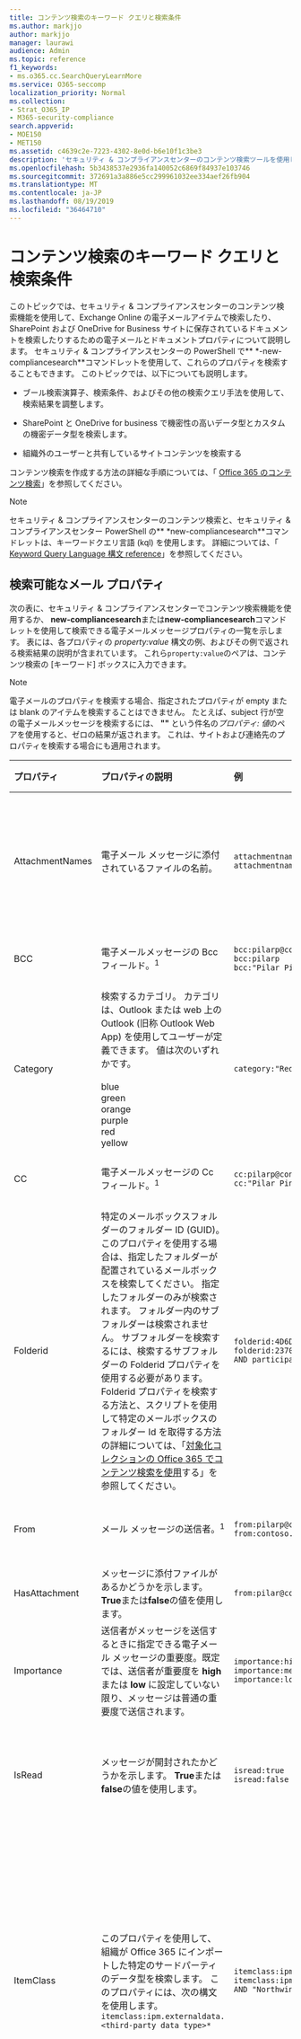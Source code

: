 ```yaml
---
title: コンテンツ検索のキーワード クエリと検索条件
ms.author: markjjo
author: markjjo
manager: laurawi
audience: Admin
ms.topic: reference
f1_keywords:
- ms.o365.cc.SearchQueryLearnMore
ms.service: O365-seccomp
localization_priority: Normal
ms.collection:
- Strat_O365_IP
- M365-security-compliance
search.appverid:
- MOE150
- MET150
ms.assetid: c4639c2e-7223-4302-8e0d-b6e10f1c3be3
description: 'セキュリティ & コンプライアンスセンターのコンテンツ検索ツールを使用して、Exchange Online メールボックスおよび SharePoint または OneDrive for Business サイトで検索できる電子メールとファイルプロパティについて説明します。  '
ms.openlocfilehash: 5b3438537e2936fa140052c6869f84937e103746
ms.sourcegitcommit: 372691a3a886e5cc299961032ee334aef26fb904
ms.translationtype: MT
ms.contentlocale: ja-JP
ms.lasthandoff: 08/19/2019
ms.locfileid: "36464710"
---
```

# <a name="keyword-queries-and-search-conditions-for-content-search"></a>コンテンツ検索のキーワード クエリと検索条件

このトピックでは、セキュリティ & コンプライアンスセンターのコンテンツ検索機能を使用して、Exchange Online の電子メールアイテムで検索したり、SharePoint および OneDrive for Business サイトに保存されているドキュメントを検索したりするための電子メールとドキュメントプロパティについて説明します。 セキュリティ & コンプライアンスセンターの PowerShell で** \*-new-compliancesearch**コマンドレットを使用して、これらのプロパティを検索することもできます。 このトピックでは、以下についても説明します。   
  
- ブール検索演算子、検索条件、およびその他の検索クエリ手法を使用して、検索結果を調整します。
    
- SharePoint と OneDrive for business で機密性の高いデータ型とカスタムの機密データ型を検索します。
    
- 組織外のユーザーと共有しているサイトコンテンツを検索する
    
コンテンツ検索を作成する方法の詳細な手順については、「 [Office 365 のコンテンツ検索](content-search.md)」を参照してください。

  
> [!NOTE]
> セキュリティ & コンプライアンスセンターのコンテンツ検索と、セキュリティ & コンプライアンスセンター PowerShell の** \*new-compliancesearch**コマンドレットは、キーワードクエリ言語 (kql) を使用します。 詳細については、「 [Keyword Query Language 構文 reference](https://go.microsoft.com/fwlink/?LinkId=269603)」を参照してください。 
  
## <a name="searchable-email-properties"></a>検索可能なメール プロパティ

次の表に、セキュリティ & コンプライアンスセンターでコンテンツ検索機能を使用するか、 **new-compliancesearch**または**new-compliancesearch**コマンドレットを使用して検索できる電子メールメッセージプロパティの一覧を示します。 表には、各プロパティの  _property:value_ 構文の例、およびその例で返される検索結果の説明が含まれています。 これら`property:value`のペアは、コンテンツ検索の [キーワード] ボックスに入力できます。 

> [!NOTE]
> 電子メールのプロパティを検索する場合、指定されたプロパティが empty または blank のアイテムを検索することはできません。 たとえば、subject 行が空の電子メールメッセージを検索するには、 **""** という件名の*プロパティ: 値*のペアを使用すると、ゼロの結果が返されます。 これは、サイトおよび連絡先のプロパティを検索する場合にも適用されます。
  
|**プロパティ**|**プロパティの説明**|**例**|**例で返される検索結果**|
|:-----|:-----|:-----|:-----|
|AttachmentNames|電子メール メッセージに添付されているファイルの名前。|`attachmentnames:annualreport.ppt`  <br/> `attachmentnames:annual*`|annualreport.ppt という名前の添付ファイルのあるメッセージ。2 番目の例では、ワイルドカードを使用して、添付ファイルのファイル名に「annual」の語が含まれるメッセージを返します。|
|BCC|電子メールメッセージの Bcc フィールド。<sup>1</sup>|`bcc:pilarp@contoso.com`  <br/> `bcc:pilarp`  <br/> `bcc:"Pilar Pinilla"`|どの例も Bcc フィールドに「Pilar Pinilla」が含まれているメッセージを返します。|
|Category| 検索するカテゴリ。 カテゴリは、Outlook または web 上の Outlook (旧称 Outlook Web App) を使用してユーザーが定義できます。 値は次のいずれかです。  <br/><br/>  blue  <br/>  green  <br/>  orange  <br/>  purple  <br/>  red  <br/>  yellow|`category:"Red Category"`|元のメールボックスで「red」のカテゴリが割り当てられているメッセージ。|
|CC|電子メールメッセージの Cc フィールド。<sup>1</sup>|`cc:pilarp@contoso.com`  <br/> `cc:"Pilar Pinilla"`|両方の例で、Cc フィールドに Pilar Pinilla が指定されているメッセージ。|
|Folderid|特定のメールボックスフォルダーのフォルダー ID (GUID)。 このプロパティを使用する場合は、指定したフォルダーが配置されているメールボックスを検索してください。 指定したフォルダーのみが検索されます。 フォルダー内のサブフォルダーは検索されません。 サブフォルダーを検索するには、検索するサブフォルダーの Folderid プロパティを使用する必要があります。  <br/> Folderid プロパティを検索する方法と、スクリプトを使用して特定のメールボックスのフォルダー Id を取得する方法の詳細については、「[対象化コレクションの Office 365 でコンテンツ検索を使用](use-content-search-for-targeted-collections.md)する」を参照してください。|`folderid:4D6DD7F943C29041A65787E30F02AD1F00000000013A0000`  <br/> `folderid:2370FB455F82FC44BE31397F47B632A70000000001160000 AND participants:garthf@contoso.com`|最初の例では、指定されたメールボックスフォルダー内のすべてのアイテムを返します。 2番目の例では、garthf@contoso.com で送受信された指定されたメールボックスフォルダー内のすべてのアイテムを返します。|
|From|メール メッセージの送信者。<sup>1</sup>|`from:pilarp@contoso.com`  <br/> `from:contoso.com`|指定されたユーザーによって送信された、または指定されたドメインから送信されたメッセージ。|
|HasAttachment|メッセージに添付ファイルがあるかどうかを示します。 **True**または**false**の値を使用します。|`from:pilar@contoso.com AND hasattachment:true`|添付ファイルを持つ、指定されたユーザーによって送信されたメッセージ。|
|Importance|送信者がメッセージを送信するときに指定できる電子メール メッセージの重要度。既定では、送信者が重要度を **high** または **low** に設定していない限り、メッセージは普通の重要度で送信されます。  |`importance:high`  <br/> `importance:medium`  <br/> `importance:low`|高重要度、中重要度、または低重要度とマークされているメッセージ。|
|IsRead|メッセージが開封されたかどうかを示します。 **True**または**false**の値を使用します。|`isread:true`  <br/> `isread:false`|最初の例では、IsRead プロパティが**True**に設定されたメッセージを返します。 2番目の例では、IsRead プロパティが**False**に設定されたメッセージを返します。|
|ItemClass|このプロパティを使用して、組織が Office 365 にインポートした特定のサードパーティのデータ型を検索します。 このプロパティには、次の構文を使用します。`itemclass:ipm.externaldata.<third-party data type>*`|`itemclass:ipm.externaldata.Facebook* AND subject:contoso`  <br/> `itemclass:ipm.externaldata.Twitter* AND from:"Ann Beebe" AND "Northwind Traders"`|最初の例では、Subject プロパティに "contoso" という単語が含まれる Facebook のアイテムを返します。 2番目の例では、彩 Beebe によって投稿され、キーワード "Northwind Traders" が含まれている Twitter アイテムを返します。  <br/> ItemClass プロパティのサードパーティデータ型に使用する値の完全な一覧については、「[コンテンツ検索を使用して、Office 365 にインポートされたサードパーティのデータを検索する](use-content-search-to-search-third-party-data-that-was-imported.md)」を参照してください。|
|Kind| 検索する電子メールメッセージの種類。 可能な値:  <br/>  contacts  <br/>  docs  <br/>  email  <br/>  externaldata  <br/>  faxes  <br/>  im  <br/>  journals  <br/>  meetings  <br/>  Microsoft teams (Microsoft Teams でチャット、会議、通話のアイテムを返す)  <br/>  notes  <br/>  posts  <br/>  rssfeeds  <br/>  tasks  <br/>  voicemail|`kind:email`  <br/> `kind:email OR kind:im OR kind:voicemail`  <br/> `kind:externaldata`|最初の例では、検索条件に一致する電子メールメッセージを返します。 2番目の例では、電子メールメッセージ、インスタントメッセージの会話 (Microsoft Teams での Skype for Business の会話やチャットを含む)、および検索条件に一致する音声メッセージを返します。 3番目の例では、検索条件を満たす Twitter、Facebook、Cisco Jabber などのサードパーティのデータソースから、Office 365 のメールボックスにインポートされたアイテムを返します。 詳細については、「 [Office 365 でサードパーティのデータをアーカイブ](https://go.microsoft.com/fwlink/p/?linkid=716918)する」を参照してください。|
|参加者|電子メールメッセージ内のすべての人物フィールド。 これらのフィールドは、From、To、Cc、および Bcc です。<sup>1</sup>|`participants:garthf@contoso.com`  <br/> `participants:contoso.com`|garthf@contoso.com が送信元または送信先のメッセージ。2 番目の例は、contoso.com ドメイン内のユーザーが送信元または送信先のすべてのメッセージを返します。|
|Received|電子メール メッセージが受信者によって受信された日付。|`received:04/15/2016`  <br/> `received>=01/01/2016 AND received<=03/31/2016`|2016年4月15日に受信したメッセージ。 2番目の例では、2016年1月1日から2016年3月31日までの間に受信したすべてのメッセージを返します。|
|受信者|電子メールメッセージ内のすべての受信者フィールド。 これらのフィールドは、To、Cc、および Bcc です。<sup>1</sup>|`recipients:garthf@contoso.com`  <br/> `recipients:contoso.com`|garthf@contoso.com に送信されたメッセージ。2 番目の例では、contoso.com ドメイン内のすべての受信者に送信されたメッセージを返します。|
|Sent|送信者によって電子メール メッセージが送信された日付。|`sent:07/01/2016`  <br/> `sent>=06/01/2016 AND sent<=07/01/2016`|指定された日付に送信された、または指定された日付範囲内に送信されたメッセージ。|
|Size|アイテムのサイズ (バイト数)。|`size>26214400`  <br/> `size:1..1048567`|25より大きいメッセージ8mb. 2 番目の例は 1 ～ 1,048,567 バイト (1 MB) のサイズのメッセージを返します。|
|Subject|電子メール メッセージの件名行に含まれるテキスト。  <br/> **注:** クエリで Subject プロパティを使用すると、検索によって、検索するテキストが件名に含まれるすべてのメッセージが返されます。 つまり、クエリは、完全に一致するメッセージのみを返しません。 たとえば、を検索`subject:"Quarterly Financials"`すると、件名が "四半期財務 2018" のメッセージが結果に含まれます。|`subject:"Quarterly Financials"`  <br/> `subject:northwind`|件名行のテキスト内の任意の場所に "四半期財務" という語句が含まれるメッセージ。 2 番目の例では、件名行に「northwind」の語が含まれているすべてのメッセージを返します。|
|To|メール メッセージの To フィールド。<sup>1</sup>|`to:annb@contoso.com`  <br/> `to:annb ` <br/> `to:"Ann Beebe"`|どの例も、To: 行に「Ann Beebe」が指定されているメッセージを返します。|
|||||
   
> [!NOTE]
> <sup>1</sup>受信者プロパティの値には、電子メールアドレス (*ユーザープリンシパル名*または UPN とも呼ばれる)、表示名、またはエイリアスを使用して、ユーザーを指定できます。 たとえば、ユーザー Ann Beebe を指定するために、annb@contoso.com、annb、または "Ann Beebe" を使用できます。<br/><br/>受信者のプロパティ (From、To、Cc、Bcc、参加者、および受信者) を検索する場合、Office 365 は Azure Active Directory で検索して各ユーザーの id を拡張しようとします。  ユーザーが Azure Active Directory で見つかった場合、そのユーザーの電子メールアドレス (または UPN)、エイリアス、表示名、および LegacyExchangeDN を含むようにクエリが拡張されます。<br/><br/>たとえば、のようなクエリが`participants:ronnie@contoso.com`に`participants:ronnie@contoso.com OR participants:ronnie OR participants:"Ronald Nelson" OR participants:"<LegacyExchangeDN>"`展開されます。<br/><br/>受信者を拡張しないようにするには、検索クエリの電子メールアドレスの末尾にワイルドカード文字 (アスタリスク) を追加します。たとえば、 `participants:ronnie@contoso.com*`のようになります。

## <a name="searchable-site-properties"></a>検索可能なサイトのプロパティ

次の表に、セキュリティ & コンプライアンスセンターでコンテンツ検索機能を使用するか、 **new-compliancesearch**または new-compliancesearch を使用して検索できる SharePoint および OneDrive for business のプロパティを示します。 **** コマンドレット。 表には、各プロパティの  _property:value_ 構文の例、およびその例で返される検索結果の説明が含まれています。 
  
検索できる SharePoint プロパティの完全な一覧については、「 [sharepoint のクロールされたプロパティと管理プロパティの概要](https://go.microsoft.com/fwlink/p/?LinkId=331599)」を参照してください。 **クエリ**可能な列で**Yes**が設定されているプロパティを検索することができます。 
  
|**プロパティ**|**プロパティの説明**|**例**|**例で返される検索結果**|
|:-----|:-----|:-----|:-----|
|設定元|ドキュメントがコピーされた場合に保持される Office ドキュメントの作成者フィールドです。 たとえば、ユーザーがドキュメントを作成し、そのドキュメントを他のユーザーが SharePoint にアップロードした場合、そのドキュメントは元の作成者を保持したままになります。 このプロパティには、必ずユーザーの表示名を使用してください。|`author:"Garth Fort"`|Garth Fort によって作成されたすべてのドキュメント。|
|ContentType|アイテム、ドキュメント、ビデオなどのアイテムの SharePoint コンテンツタイプ。|`contenttype:document`|すべてのドキュメントが返されます。|
|作成済み|アイテムが作成された日付。|`created\>=06/01/2016`|2016年6月1日以降に作成されたすべてのアイテム。|
|CreatedBy|アイテムを作成またはアップロードした人。 このプロパティには、必ずユーザーの表示名を使用してください。|`createdby:"Garth Fort"`|Garth Fort によって作成またはアップロードされたすべてのアイテム。|
|DetectedLanguage|アイテムの言語。|`detectedlanguage:english`|英語のすべてのアイテム。|
|DocumentLink|SharePoint または OneDrive for business サイトの特定のフォルダーのパス (URL)。 このプロパティを使用する場合は、指定したフォルダーが配置されているサイトを検索するようにしてください。  <br/> Documentlink プロパティに指定したフォルダーのサブフォルダーにあるアイテムを返すには、指定したフォルダー\*の URL にを追加する必要があります。例えば`documentlink: "https://contoso.sharepoint.com/Shared Documents/*"`  <br/> <br/>Documentlink プロパティを検索する方法と、スクリプトを使用して特定のサイト上のフォルダーの documentlink Url を取得する方法の詳細については、「[対象化コレクション用に Office 365 のコンテンツ検索を使用](use-content-search-for-targeted-collections.md)する」を参照してください。|`documentlink:"https://contoso-my.sharepoint.com/personal/garthf_contoso_com/Documents/Private"`  <br/> `documentlink:"https://contoso-my.sharepoint.com/personal/garthf_contoso_com/Documents/Shared with Everyone/*" AND filename:confidential`|最初の例では、指定した OneDrive for Business フォルダー内のすべてのアイテムを返します。 2番目の例では、指定されたサイトフォルダー (およびすべてのサブフォルダー) に、ファイル名に "confidential" という単語が含まれるドキュメントを返します。|
|FileExtension|ファイルの拡張子。例: .docx、one、.pptx、または .xlsx。|`fileextension:xlsx`|すべての Excel ファイル (Excel 2007 以降)|
|FileName|ファイルの名前。|`filename:"marketing plan"`  <br/> `filename:estimate`|最初の例では、タイトルに "marketing plan" と完全一致する語句が含まれるファイルが返されます。2 番目の例では、ファイル名に "estimate" という単語を含むファイルが返されます。|
|LastModifiedTime|アイテムが最後に変更された日付。|`lastmodifiedtime>=05/01/2016`  <br/> `lastmodifiedtime>=05/10/2016 AND lastmodifiedtime<=06/1/2016`|最初の例では、2016年5月1時以降に変更されたアイテムを返します。 2番目の例では、2016年5月1日から2016年6月1日までの間に変更されたアイテムを返します。|
|ModifiedBy|アイテムを最後に変更した人。 このプロパティには、必ずユーザーの表示名を使用してください。|`modifiedby:"Garth Fort"`|Garth Fort によって最後に変更されたすべてのアイテム。|
|パス|SharePoint または OneDrive for Business サイトの特定のサイトのパス (URL)。  <br/> Path プロパティに指定したサイト内のフォルダーにあるアイテムを返すには、指定したサイト\*の URL を追加する必要があります。例えば`path: "https://contoso.sharepoint.com/Shared Documents/*"`  <br/> <br/> **注:** OneDrive の`Path`場所を検索するためにプロパティを使用しても、検索結果には .png, tiff ファイル、.wav ファイルなどのメディアファイルは返されません。 検索クエリで別のサイトプロパティを使用して、OneDrive フォルダーのメディアファイルを検索します。 <br/>|`path:"https://contoso-my.sharepoint.com/personal/garthf_contoso_com/"`  <br/> `path:"https://contoso-my.sharepoint.com/personal/garthf_contoso_com/*" AND filename:confidential`|最初の例では、指定した OneDrive for Business サイト内のすべてのアイテムを返します。 2番目の例では、指定したサイト (およびサイト内のフォルダー) に、ファイル名に "confidential" という単語が含まれるドキュメントを返します。|
|SharedWithUsersOWSUser|指定したユーザーと共有され、ユーザーの OneDrive for Business サイトの [**自分と共有**] ページに表示されるドキュメント。 これらは、組織内の他のユーザーによって指定されたユーザーが明示的に共有しているドキュメントです。 SharedWithUsersOWSUser プロパティを使用する検索クエリに一致するドキュメントをエクスポートすると、指定されたユーザーとドキュメントを共有しているユーザーの元のコンテンツの場所からドキュメントがエクスポートされます。 詳細については、「[組織内で共有しているサイトコンテンツを検索する](#searching-for-site-content-shared-within-your-organization)」を参照してください。|`sharedwithusersowsuser:garthf`  <br/> `sharedwithusersowsuser:"garthf@contoso.com"`|両方の例では、Garth 砦と明示的に共有されており、Garth 砦の OneDrive for Business アカウントの [**自分と共有**] ページに表示されるすべての内部ドキュメントを返します。|
|Site|組織内のサイトかサイトのグループの URL。|`site:"https://contoso-my.sharepoint.com"`  <br/> `site:"https://contoso.sharepoint.com/sites/teams"`|最初の例では、組織内のすべてのユーザーについて、OneDrive for Business サイトからアイテムを返します。 2 番目の例では、すべてのチーム サイトからアイテムが返されます。|
|Size|アイテムのサイズ (バイト数)。|`size>=1`  <br/> `size:1..10000`|最初の例では、1 バイトより大きいアイテムが返されます。2 番目の例では、1 ～ 10,000 バイトのサイズのメッセージが返されます。|
|タイトル|ドキュメントのタイトル。 Title プロパティは、Microsoft Office ドキュメントで指定されているメタデータです。 ドキュメントのファイル名とは異なります。|`title:"communication plan"`|Office ドキュメントの Title メタデータ プロパティに "communication plan" という語句が含まれるすべてのドキュメント。|
|||||
   
## <a name="searchable-contact-properties"></a>検索可能な連絡先のプロパティ

次の表に、インデックスが作成され、コンテンツ検索を使用して検索できる、連絡先のプロパティを示します。 ユーザーのメールボックスの個人用アドレス帳にある連絡先 (個人用連絡先とも呼ばれます) に対してユーザーが構成できるプロパティを次に示します。 連絡先を検索するには、検索するメールボックスを選択し、キーワードクエリで1つ以上の連絡先プロパティを使用します。
  
> [!TIP]
> スペースまたは特殊文字を含む値を検索するには、二重引用符 ("") を使用して語句を入力します。たとえば、 `businessaddress:"123 Main Street"`のようになります。 
  
|**プロパティ**|**プロパティの説明**|
|:-----|:-----|
|BusinessAddress|"**会社住所**" プロパティの住所。 このプロパティは、連絡先のプロパティページの [**勤務**先住所] とも呼ばれます。|
|BusinessPhone|任意の**勤務先電話**番号のプロパティの電話番号。|
|CompanyName|**Company**プロパティの名前。|
|部署|**Department**プロパティの名前。|
|DisplayName|連絡先の表示名。 これは、連絡先の**氏名**プロパティの名前です。|
|EmailAddress|連絡先の任意の電子メールアドレスプロパティのアドレス。 ユーザーは、連絡先に複数の電子メールアドレスを追加できます。 このプロパティを使用すると、連絡先の電子メールアドレスのいずれかに一致する連絡先が返されます。|
|FileAs|プロパティ**としてのファイル**。 このプロパティは、連絡先をユーザーの連絡先リストに表示する方法を指定するために使用されます。 たとえば、連絡先を姓 *、lastname* 、または*lastname、firstname*として一覧表示することができます。|
|GivenName|"名" プロパティ**** の名前を指定します。|
|HomeAddress|任意の**ホーム**アドレスプロパティのアドレス。|
|HomePhone|任意の**自宅**電話番号のプロパティの電話番号。|
|IMAddress|IM アドレスプロパティ。通常は、インスタントメッセージングに使用される電子メールアドレスです。|
|MiddleName|"**ミドル**ネーム" プロパティの名前を指定します。|
|MobilePhone|**携帯**電話番号プロパティの電話番号。|
|Nickname|**ニックネーム**プロパティの名前を指定します。|
|OfficeLocation|**Office**または office の**location**プロパティの値。|
|OtherAddress|**Other** address プロパティの値。|
|Surname|" **Last** name/名前" プロパティの名前を指定します。|
|タイトル|役職プロパティのタイトル**** 。|
|||||

## <a name="searchable-sensitive-data-types"></a>検索可能な機密性の高いデータ型

セキュリティ/コンプライアンスセンターのコンテンツ検索機能を使用して、SharePoint および OneDrive for Business サイトのドキュメントに格納されている機密データ (クレジットカード番号や社会保障番号など) を検索できます。 これを行うには、キーワード`SensitiveType`クエリで、プロパティと機密情報の種類の名前を使用します。 たとえば、クエリ`SensitiveType:"Credit Card Number"`は、クレジットカード番号が含まれるドキュメントを返します。 このクエリ`SensitiveType:"U.S. Social Security Number (SSN)"`は、米国の社会保障番号を含むドキュメントを返します。 検索可能な機密性の高いデータ型の一覧を表示するには、セキュリティ & コンプライアンスセンターで、[**分類** \>の**機密情報の種類**] に移動します。 または、セキュリティ & コンプライアンスセンターの PowerShell で**set-dlpsensitiveinformationtype**コマンドレットを使用して、機密情報の種類の一覧を表示することもできます。 
  
`SensitiveType`プロパティを使用して、組織に対して作成したカスタムの機密情報の種類の名前を検索することもできます (または別の管理者)。 組み込みおよびカスタムの機密情報の種類を区別するには、セキュリティ & コンプライアンスセンター (または PowerShell の**Publisher**プロパティ) の [**機密情報の種類**] ページで**publisher**列を使用します。 詳細については、「[カスタムの機密情報の種類を作成する](create-a-custom-sensitive-information-type.md)」を参照してください。
  
`SensitiveType`プロパティを使用してクエリを作成する方法の詳細については、「[サイトに保存されている機密データを検索するためのクエリを形成する](form-a-query-to-find-sensitive-data-stored-on-sites.md)」を参照してください。

> [!NOTE]
> 機密データの種類と`SensitiveType`検索プロパティを使用して、Exchange Online メールボックス内の保存されていない機密データを検索することはできません。 ただし、データ損失防止 (DLP) ポリシーを使用して、機密性の高い電子メールデータを送信中で保護することができます。 詳細については、「[データ損失防止ポリシーの概要](data-loss-prevention-policies.md)」および「[検索して個人データ](search-for-and-find-personal-data.md)を検索する」を参照してください。
  
## <a name="search-operators"></a>検索演算子

**And**、 **OR**、 **NOT**などのブール型の検索演算子を使用すると、検索クエリで特定の単語を含めたり除外したりして、より正確な検索を定義できます。 その他の手法 (たとえば、 \>= または..)、引用符、かっこ、ワイルドカードなどを使用して、検索クエリを絞り込むことができます。 次の表に、検索結果を絞り込んだり広げたりするために使用できる演算子を示します。 
  
|**演算子**|**用途**|**説明**|
|:-----|:-----|:-----|
|AND|keyword1 AND keyword2|指定されたすべてのキーワードまたは`property:value`式を含むアイテムを返します。 たとえば、は`from:"Ann Beebe" AND subject:northwind` 、件名行に "northwind" が含まれている、彩 Beebe が送信したすべてのメッセージを返します。 <sup>2</sup>|
|+|keyword1 + keyword2 + keyword3|Returns items that contain  *either*  `keyword2` or  `keyword3` *and*  that also contain  `keyword1`. Therefore, this example is equivalent to the query  `(keyword2 OR keyword3) AND keyword1`.  <br/> クエリ`keyword1 + keyword2` (記号の**+** 後にスペースを含む) は、* * 演算子と * * 演算子を使用した場合と同じではありません。 This query would be equivalent to  `"keyword1 + keyword2"` and return items with the exact phase  `"keyword1 + keyword2"`.|
|OR|keyword1 OR keyword2|指定した1つ以上のキーワードまた`property:value`は式を含むアイテムを返します。 <sup>2</sup>|
|NOT|keyword1 NOT keyword2  <br/> NOT from:"Ann Beebe"  <br/> NOT kind: im|キーワードまたは`property:value`式で指定された項目を除外します。 2番目の例では、彩 Beebe によって送信されたメッセージを除外します。 3番目の例では、会話履歴メールボックスフォルダーに保存されている Skype for Business の会話など、インスタントメッセージングの会話を除外します。 <sup>2</sup>|
|-|keyword1 -keyword2|**NOT** 演算子と同じです。 そのため`keyword1` 、このクエリは、を含むアイテムを返し、 `keyword2`を含むアイテムを除外します。|
|NEAR|keyword1 NEAR(n) keyword2|互いに近い単語を含む項目を返します。 n は単語の数と等しくなります。 たとえば、 `best NEAR(5) worst` "最下位" という単語が5単語の "best" に含まれているアイテムを返します。 数値が指定されていない場合、既定の間隔は 8 単語です。 <sup>2</sup>|
|ONEAR|keyword1 ONEAR(n) keyword2|**Near**に似ていますが、指定された順序で互いに近い単語を持つアイテムを返します。 たとえば、" `best ONEAR(5) worst` best" という単語の前に "best" が出現し、2つの単語がそれぞれ互いの5つの単語の中にある場合は、"best" という単語を返します。 数値が指定されていない場合、既定の間隔は 8 単語です。 <sup>2</sup> <br/> > [!NOTE]>、 **Onear**演算子はメールボックスの検索時にサポートされていません。 SharePoint と OneDrive for business サイトを検索する場合にのみ機能します。 同じ検索でメールボックスとサイトを検索していて、クエリに**Onear**演算子が含まれている場合、検索では、 **NEAR**演算子を使用している場合と同じように、メールボックスアイテムが返されます。 つまり、検索では、単語が出現する順序に関係なく、指定した単語が互いに近くにあるアイテムが返されます。|
|:|property:value|コロン (:)`property:value`構文では、検索対象のプロパティの値に指定された値が含まれることを指定します。 たとえば、  `recipients:garthf@contoso.com` は garthf@contoso.com に送信されたすべてのメッセージを返します。|
|=|property=value|**:** 演算子と同じです。|
|\<|property\<value|検索対象のプロパティが指定の値より小さいことを意味します。<sup>1</sup>|
|\>|property\>value|検索対象のプロパティが指定の値より大きいことを意味します。<sup>1</sup>|
|\<=|property\<=value|検索対象のプロパティが特定の値以下であることを意味します。<sup>1</sup>|
|\>=|property\>=value|検索対象のプロパティが特定の値以上であることを意味します。<sup>1</sup>|
|..|プロパティ: value1..value2|検索対象のプロパティが value1 以上で value2 以下であることを意味します。<sup>1</sup>|
|"  "|"fair value"  <br/> subject:"Quarterly Financials"|二重引用符 ("") を使用して、キーワードおよび`property:value`検索クエリの完全に一致する語句を検索します。|
|\*|cat\*  <br/> subject:set\*|前方一致ワイルドカード検索 (アスタリスクが語尾にある) は、キーワードや  `property:value` クエリで、0 個以上の文字に一致します。 たとえば、ドキュメント`title:set*`タイトルで、word の set、setup、setting (および "set" で始まるその他の単語) を含むドキュメントを返します。  <br/><br/> **注:** プレフィックスワイルドカード検索のみ使用できます。例: **cat\* **または**set\***。 サフィックス検索 (**\*cat** )、挿入辞検索 **(\*c t**)、および部分文字列検索 (**\*\*cat**) はサポートされていません。|
|(  )| (fair OR free) AND (from:contoso.com)  <br/> (IPO OR initial) AND (stock OR shares)  <br/> (quarterly financials)|括弧は、ブール演算子の文字列、 `property:value` アイテム、およびキーワードをグループにまとめます。たとえば、  `(quarterly financials)` は quarterly および financials の語を含むアイテムを返します。  |
|||||
   
> [!NOTE]
> <sup>1</sup>日付または数値を含むプロパティには、この演算子を使用します。<br/> <sup>2</sup>ブール検索演算子は大文字である必要があります。たとえば、**と**のようになります。 **と**などの小文字演算子を使用すると、検索クエリではキーワードとして扱われます。 
  
## <a name="search-conditions"></a>検索条件

検索クエリに条件を追加して、検索を絞り込んだり、より絞り込みのある結果セットを返すことができます。 各条件によって、作成された KQL 検索クエリに句が追加され、ユーザーが検索を開始するとそのクエリが実行されます。
  
[共通プロパティの条件 ](#conditions-for-common-properties)

[メール プロパティの条件](#conditions-for-mail-properties)

[ドキュメント プロパティの条件](#conditions-for-document-properties)

[条件で使用する演算子](#operators-used-with-conditions)

[条件を使用するためのガイドライン](#guidelines-for-using-conditions)

[例](#examples-of-using-conditions-in-search-queries)
  
### <a name="conditions-for-common-properties"></a>共通プロパティの条件

同じ検索でメールボックスとサイトを検索する場合は、共通プロパティを使って条件を作成します。 次の表に、条件を追加するときに使用できるプロパティを示します。
  
|**条件**|**説明**|
|:-----|:-----|
|Date|メールの場合、受信者によってメッセージが受信された日付か、送信者によってメッセージが送信された日付。 ドキュメントの場合は、ドキュメントが最後に変更された日付。|
|送信者/作成者|メールの場合、メッセージの送信者。 ドキュメントの場合、Office ドキュメントから作成者フィールドに示されている人。 複数の名前をコンマで区切って入力できます。 2 つ以上の値は **OR** 演算子によって論理的に接続されます。|
|サイズ (バイト数)|メールとドキュメントのいずれの場合も、アイテムのサイズ (バイト単位)。|
|件名/タイトル|メールの場合、メッセージの件名行のテキスト。 ドキュメントの場合、ドキュメントのタイトル。 前述のとおり、Title プロパティは、Microsoft Office ドキュメントで指定されたメタデータです。 複数の件名またはタイトルの名前をコンマで区切って入力することができます。 2 つ以上の値は **OR** 演算子によって論理的に接続されます。|
|コンプライアンス タグ|電子メールとドキュメントの両方について、ユーザーによって手動で割り当てられたラベルポリシーまたはラベルによって、メッセージやドキュメントに自動的に割り当てられたラベル。 ラベルは、データガバナンスのために電子メールとドキュメントを分類し、ラベルで定義された分類に基づいて保持ルールを適用するために使用されます。 ラベル名の一部を入力し、ワイルドカードを使用するか、完全なラベル名を入力できます。 詳細については、「 [Office 365 のラベルの概要](labels.md)」を参照してください。|
|||
  
### <a name="conditions-for-mail-properties"></a>メール プロパティの条件

メールボックスまたはパブリックフォルダーの検索時に、メールプロパティを使用して条件を作成します。 次の表に、条件に使用できる電子メールのプロパティを示します。 これらのプロパティは、前に説明した電子メールプロパティのサブセットです。 これらの説明は、利便性のために繰り返されています。
  
|**条件**|**説明**|
|:-----|:-----|
|メッセージの種類| 検索するメッセージの種類。 これは、Kind メール プロパティと同じプロパティです。 可能な値:  <br/><br/>  contacts  <br/>  docs  <br/>  email  <br/>  externaldata  <br/>  faxes  <br/>  im  <br/>  journals  <br/>  meetings  <br/>  microsoftteams  <br/>  notes  <br/>  posts  <br/>  rssfeeds  <br/>  tasks  <br/>  voicemail|
|参加者|電子メールメッセージ内のすべての人物フィールド。 これらのフィールドは、From、To、Cc、および Bcc です。|
|型|電子メールアイテムのメッセージクラスプロパティ。 このプロパティは、ItemClass email プロパティと同じです。 複数値の条件でもあります。 そのため、複数のメッセージクラスを選択するには、 **CTRL**キーを押したまま、条件に追加するドロップダウンリストで2つ以上のメッセージクラスをクリックします。 リストで選択した各メッセージクラスは、対応する検索クエリの**or**演算子によって論理的に接続されます。  <br/> Exchange によって使用されるメッセージクラス (および対応するメッセージクラス ID) の一覧については、「アイテムの**** [種類とメッセージクラス](https://go.microsoft.com/fwlink/?linkid=848143)」を参照してください。|
|Received|電子メール メッセージが受信者によって受信された日付。 これは、Received メール プロパティと同じプロパティです。|
|受信者|電子メールメッセージ内のすべての受信者フィールド。 これらのフィールドは、[宛先]、[Cc]、および [Bcc] になります。|
|Sender|電子メール メッセージの差出人。|
|Sent|送信者によって電子メール メッセージが送信された日付。 これは、Sent メール プロパティと同じプロパティです。|
|Subject|電子メール メッセージの件名行に含まれるテキスト。|
|宛先|宛先フィールドの電子メールメッセージの受信者。|
|||
  
### <a name="conditions-for-document-properties"></a>ドキュメント プロパティの条件

SharePoint および OneDrive for Business サイトでドキュメントを検索するときに、ドキュメントプロパティを使用して条件を作成します。 次の表に、条件に使用できるドキュメントプロパティを示します。 これらのプロパティは、前に説明したサイトプロパティのサブセットです。 これらの説明は、利便性のために繰り返されています。
  
|**条件**|**説明**|
|:-----|:-----|
|設定元|ドキュメントがコピーされた場合に保持される Office ドキュメントの作成者フィールドです。 たとえば、ユーザーがドキュメントを作成し、そのドキュメントを他のユーザーが SharePoint にアップロードした場合、そのドキュメントは元の作成者を保持したままになります。|
|タイトル|ドキュメントのタイトル。 Title プロパティは、Office ドキュメントに 指定されているメタデータです。 ドキュメントのファイル名とは異なります。|
|作成済み|ドキュメントが作成された日付。|
|最終更新日時|ドキュメントが最後に変更された日付。|
|ファイルの種類|ファイルの拡張子。例: .docx、one、.pptx、または .xlsx。 これは、FileExtension サイト プロパティと同じプロパティです。|
|||
  
### <a name="operators-used-with-conditions"></a>条件で使用する演算子

条件を追加するときは、条件のプロパティの種類に関連した演算子を選択します。条件とともに使用される演算子を次の表で説明します。また、検索クエリで使用される同等物の一覧も表示します。
  
|**演算子**|**クエリの同等物**|**説明**|
|:-----|:-----|:-----|
|After|`property>date`|日付の条件で使用されます。指定された日付の後に送信、受信、変更された項目を返します。 |
|Before|`property<date`|日付の条件で使用されます。指定された日付の前に送信、受信、変更された項目を返します。|
|の|`date..date`|日付条件およびサイズ条件で使用します。 日付条件で使用すると、指定された日付範囲内に送信、受信、変更された項目を返します。 サイズ条件で使用すると、サイズが指定範囲内にある項目を返します。|
|Contains any of|`(property:value) OR (property:value)`|文字列値を指定するプロパティの条件で使用されます。 1 つ以上の指定された文字列の値の任意の部分が含まれる項目を返します。|
|Doesn't contain any of|`-property:value`  <br/> `NOT property:value`|文字列値を指定するプロパティの条件で使用されます。 指定された文字列のどの部分も含まれない項目を返します。|
|Doesn't equal any of|`-property=value`  <br/> `NOT property=value`|文字列値を指定するプロパティの条件で使用されます。特定の文字列が含まれない項目を返します。|
|等しい|`size=value`|指定されたサイズと等しいアイテムを返します。<sup>1</sup>|
|Equals any of|`(property=value) OR (property=value)`|文字列値を指定するプロパティの条件で使用されます。1 つ以上の指定された文字列の値と完全に一致する項目を返します。|
|大きい|`size>value`|指定されたプロパティが指定された値より大きいアイテムを返します。<sup>1</sup>|
|Greater or equal|`size>=value`|指定されたプロパティが指定された値以上の場合にアイテムを返します。<sup>1</sup>|
|なる|`size<value`|特定の値以上の項目を返します。<sup>1</sup>|
|Less or equal|`size<=value`|特定の値以上の項目を返します。<sup>1</sup>|
|Not equal|`size<>value`|指定したサイズと等しくない項目を返します。<sup>1</sup>|
|||
   
> [!NOTE]
> <sup>1</sup>この演算子は、Size プロパティを使用する条件に対してのみ使用できます。 
  
### <a name="guidelines-for-using-conditions"></a>条件を使用するためのガイドライン

検索条件を使用する際は、以下の点に留意してください。
  
- 条件は、**AND** 演算子によってキーワードのクエリ (キーワード ボックスで指定される) と論理的に接続されます。 つまり、キーワード クエリと条件の両方を満たす項目が結果に入ります。 このように条件は、結果を絞り込むのに役立ちます。 
    
- 検索クエリに2つ以上の一意の条件を追加すると、それらの条件は**and**演算子によって論理的に接続されます。 これは、(キーワードのクエリに加えて) すべての条件が満たされる項目だけが返されることを意味します。 
    
- 同じプロパティに複数の条件を追加する場合、これらの条件は、**OR** 演算子によって論理的に接続されます。 これは、キーワードのクエリおよびいずれかの条件を満たす項目が返されることを意味します。 それで、同じ条件のグループが **OR** 演算子によって互いに接続され、その後、固有の条件のセットが **AND** 演算子によって接続されます。 
    
- 複数の値をコンマまたはセミコロンで区切って1つの条件に追加すると、それらの値は**or**演算子によって接続されます。 これは、条件のプロパティの指定された値のいずれかが項目に含まれる場合にその項目が返されることを意味します。 
    
- [キーワード] ボックスと条件を使用して作成された検索クエリは、選択した検索の詳細ウィンドウの [**検索**] ページに表示されます。 クエリでは、表記`(c:c)`の右にあるものはすべて、クエリに追加された条件を示します。 
    
- 条件によって検索クエリに追加されるのはプロパティだけであり、演算子は追加されません。 このため、詳細ウィンドウに表示されるクエリには、 `(c:c)`表記の右側に演算子は表示されません。 KQL は、クエリの実行時に (前述の規則に従って) 論理演算子を追加します。 
    
- ドラッグアンドドロップコントロールを使用して、条件を順に並べ替えることができます。 条件に対してコントロールをクリックし、上下に移動します。
    
- 前述のとおり、いくつかの条件プロパティでは複数の値を入力することができます。 各値は **OR** 演算子によって論理的に接続されます。 これは、同じ条件の複数のインスタンス (値はそれぞれ 1 つ) の場合と同じロジックになります。 次の図は、複数の値を持つ単一の条件の例と、単一の値を持つ複数の条件 (同じプロパティの場合) の例を示しています。 両方の例は、同じクエリになります。`(filetype="docx") OR (filetype="pptx") OR (filetype="xlsx")`
    
    ![メッセージは、ルールのすべての条件に一致しなければなりません。別々の条件に一致させる必要がある場合は、条件ごとに個別のルールを使用します。たとえば、ファイルが添付されたメッセージと、コンテンツがパターンと一致するメッセージに同じ免責事項を追加するには、それぞれの条件ごとに 1 つのルールを作成します。ルールは簡単にコピーできます。](media/9880aa29-d117-4531-be20-6d53f1d21341.gif)
  
    ![同じプロパティに対する複数の検索条件](media/1e63d37d-6d8d-4c9b-a509-a7e1c3a05193.gif)
  
> [!TIP]
> 条件が複数の値を受け入れる場合、1 つの条件を使用し、(コンマまたはセミコロンで区切って) 複数の値を指定することをお勧めします。これにより、適用されるクエリ ロジックが確実に意図するものとなるようにすることができます。 
  
### <a name="examples-of-using-conditions-in-search-queries"></a>例

次の例は、条件を使用した検索クエリの GUI ベースのバージョン、および選択した検索の詳細ウィンドウに表示される検索クエリ構文 ( **new-compliancesearch**コマンドレットによっても返されます) と、対応する KQL クエリ。 
  
#### <a name="example-1"></a>例 1

この例では、クレジットカード番号が含まれ、2016年1月1日より前に最終変更された SharePoint および OneDrive for business サイトのドキュメントを返します。
  
 **GUI**
  
![検索条件の最初の例](media/099515ba-d4ee-474e-af25-3aa48816b87b.gif)
  
 **検索クエリ構文**
  
 `SensitiveType:"Credit Card Number(c:c)(lastmodifiedtime<2016-01-01)`
  
 **検索クエリ ロジック**
  
 `SensitiveType:"Credit Card Number" AND (lastmodifiedtime<2016-01-01)`
  
#### <a name="example-2"></a>例 2

この例では、キーワード "report" を含み、2105 年 4 月 1 日より前に送信または作成され、メール メッセージの件名フィールドかドキュメントのタイトル プロパティに "northwind" という単語を含む、メールのアイテムやドキュメントを返します。クエリは、他の検索条件に一致する Web ページを除外します。 
  
 **GUI**
  
![検索条件の 2 番目の例](media/fe07d495-df81-42da-8106-3cdb409c6e7f.gif)
  
 **検索クエリ構文**
  
 `report(c:c)(date<2016-04-01)(subjecttitle:"northwind")(-filetype="aspx")`
  
 **検索クエリ ロジック**
  
 `report AND (date<2016-04-01) AND (subjecttitle:"northwind") NOT (filetype="aspx")`
  
#### <a name="example-3"></a>例 3
<a name="conditionexamples"> </a>

この例では、12/1/2016 と11/30/2016 の間に送信され、"phone" または "smartphone" で始まる単語を含む電子メールメッセージまたは予定表会議を返します。
  
 **GUI**
  
![検索条件の 3 番目の例](media/973d45fc-0923-43d6-9d0a-25e4a625f057.gif)
  
 **検索クエリ構文**
  
 `phone* OR smartphone*(c:c)(sent=2016-12-01..2016-11-30)(kind="email")(kind="meetings")`
  
 **検索クエリ ロジック**
  
 `phone* OR smartphone* AND (sent=2016-12-01..2016-11-30) AND ((kind="email") OR (kind="meetings"))`
  
## <a name="searching-for-site-content-shared-with-external-users"></a>外部ユーザーと共有されているサイト コンテンツの検索

また、セキュリティ & コンプライアンスセンターのコンテンツ検索機能を使用して、組織外のユーザーと共有している SharePoint および OneDrive for business サイトに保存されているドキュメントを検索することもできます。 これにより、組織外で共有されている重要な情報や機密情報を識別できます。 これを行うには、キーワード`ViewableByExternalUsers`クエリでプロパティを使用します。 このプロパティは、次のいずれかの共有方法を使用して、外部ユーザーと共有されているドキュメントまたはサイトを返します。 
  
- ユーザーが認証されたユーザーとして組織にサインインすることを要求する共有の招待。
    
- 匿名ゲストリンク。このリンクを持つすべてのユーザーが、認証なしでリソースにアクセスできるようにします。
    
次に例を示します。
  
- このクエリ`ViewableByExternalUsers:true AND SensitiveType:"Credit Card Number"`は、組織外のユーザーと共有されていて、クレジットカード番号が含まれているすべてのアイテムを返します。 
    
- このクエリ`ViewableByExternalUsers:true AND ContentType:document AND site:"https://contoso.sharepoint.com/Sites/Teams"`は、外部ユーザーと共有されている、組織内のすべてのチームサイト上のドキュメントの一覧を返します。 
    
> [!TIP]
> 検索クエリでは、 `ViewableByExternalUsers:true AND ContentType:document`検索結果に多くの .aspx ファイルが返されることがあります。 これら (または他の種類のファイル) を削除するには`FileExtension` 、プロパティを使用して特定のファイルの種類を除外できます。例`ViewableByExternalUsers:true AND ContentType:document NOT FileExtension:aspx`を示します。 
  
組織外のユーザーと共有されているコンテンツとはどのようなものですか。 組織の SharePoint および OneDrive for Business サイト内のドキュメント。共有への招待を送信するか、またはパブリックの場所で共有されます。 たとえば、次のユーザーアクティビティは、外部ユーザーに表示されるコンテンツになります。
  
- ユーザーが組織外のユーザーとファイルやフォルダーを共有する。
    
- ユーザーが共有ファイルへのリンクを作成し、組織外のユーザーに送信する。 外部ユーザーはこのリンクからファイルを表示 (または編集) できるようになります。
    
- ユーザーが、共有ファイルを表示 (または編集) するための共有への招待やゲスト リンクを組織外のユーザーに送信する。
    
### <a name="issues-using-the-viewablebyexternalusers-property"></a>ViewableByExternalUsers プロパティを使用した問題

この`ViewableByExternalUsers`プロパティは、ドキュメントまたはサイトが外部ユーザーと共有されているかどうかの状態を表しますが、このプロパティが何をしていても反映されないいくつかの注意点があります。 次のシナリオでは、 `ViewableByExternalUsers`プロパティの値は更新されず、このプロパティを使用するコンテンツ検索クエリの結果が正しくない可能性があります。 
  
- サイトまたは組織の外部共有をオフにするなど、共有ポリシーに対する変更。 このプロパティには、外部アクセスが取り消された場合でも、以前共有されていたドキュメントが外部からアクセス可能であると表示されます。
    
- Office 365 グループまたは Office 365 セキュリティグループに外部ユーザーを追加したり、削除したりするなど、グループメンバーシップに対する変更。 このプロパティは、そのグループがアクセス権を持つアイテムに対して自動的には更新されません。
    
- 受信者が招待を受け入れていないために、共有への招待を外部ユーザーに送信しているため、まだコンテンツにアクセスできません。
    
このようなシナリオで`ViewableByExternalUsers`は、サイトまたはドキュメントライブラリが再クロールおよび再インデックス化になるまで、プロパティは現在の共有の状態を反映しません。 

## <a name="searching-for-site-content-shared-within-your-organization"></a>組織内で共有しているサイトコンテンツを検索する

前述したように、この`SharedWithUsersOWSUser`プロパティを使用すると、組織内のユーザー間で共有されているドキュメントを検索できます。 ユーザーが自分の組織内の別のユーザーとファイル (またはフォルダー) を共有すると、共有ファイルへの**** リンクが、そのファイルが共有されていたユーザーの OneDrive for business アカウントの OneDrive for business アカウントに表示されます。 たとえば、Sara Davis と共有されているドキュメントを検索するには、クエリ`SharedWithUsersOWSUser:"sarad@contoso.com"`を使用できます。 この検索の結果をエクスポートすると、元のドキュメント (Sara を使用してドキュメントを共有しているユーザーのコンテンツの場所にあります) がダウンロードされます。
  
`SharedWithUsersOWSUser`プロパティを使用して検索結果で返されるように、ドキュメントを明示的に特定のユーザーと共有する必要があります。 たとえば、ユーザーが自分の OneDrive アカウントでドキュメントを共有している場合、そのユーザーは、組織内または組織外のユーザーと共有したり、組織内のユーザーと共有したり、特定のユーザーと共有したりすることができます。 OneDrive の [**共有**] ウィンドウのスクリーンショットでは、3つの共有オプションが表示されています。 
  
![SharedWithUsersOWSUser プロパティを使用する検索クエリによって、特定のユーザーと共有されているファイルのみが返されます。](media/469a4b61-68bd-4ab0-b612-ab6302973886.png)
  
この`SharedWithUsersOWSUser`プロパティを使用する検索クエリでは、3番目のオプション (**特定のユーザー**と共有) を使用して共有されているドキュメントのみが返されます。 

## <a name="searching-for-skype-for-business-conversations"></a>Skype for Business の会話を検索する

次のキーワードクエリを使用して、Skype for Business の会話で特にコンテンツを検索することができます。

```
kind:im
```

以前の検索クエリは、Microsoft Teams からのチャットも取得します。 これを防ぐには、次のキーワードクエリを使用して、Skype for Business の会話のみを含めるように検索結果を絞り込むことができます。

```
kind:im AND subject:conversation
```

前のキーワードクエリでは、Microsoft Teams のチャットが除外されています。 Skype for Business の会話は、"会話" という件名で始まる件名の電子メールメッセージとして保存されるためです。

特定の日付範囲内で発生した Skype for Business の会話を検索するには、次のキーワードクエリを使用します。

```
kind:im AND subject:conversation AND (received=startdate..enddate)
```

## <a name="search-tips-and-tricks"></a>検索のヒントと秘訣

- キーワード検索では大文字と小文字が区別されません。 たとえば、「 **cat** 」と「 **CAT** 」では同じ結果が返されます。 
    
- ブール演算子**AND**、 **OR**、 **NOT**、 **NEAR**、 **onear**は大文字である必要があります。 
    
- A space between two keywords or two  `property:value` expressions is the same as using **AND**. たとえば、次`from:"Sara Davis" subject:reorganization`の例では、件名行に "再編成" が含まれている Sara Davis が送信したすべてのメッセージを返します。 
    
- 形式に`property:value`一致する構文を使用します。 値の大文字と小文字は区別されず、演算子の後にスペースを含めることはできません。 スペースがある場合、目的の値はフルテキスト検索になります。 たとえば`to: pilarp` 、pilarp がに送信されたメッセージではなく、キーワードとして "pilarp が" を検索します。 
    
- To、From、Cc、Recipients などの受信者プロパティを検索するとき、SMTP アドレス、別名、または表示名を使用して受信者を指定できます。たとえば、pilarp@contoso.com、pilarp、または "Pilar Pinilla" を使用できます。
    
- プレフィックスワイルドカード検索のみ使用できます。例: **cat\* **または**set\***。 サフィックス検索 (**\*cat**)、挿入辞検索 **(\*c t**)、および部分文字列検索 (**\*\*cat**) はサポートされていません。 
    
- プロパティを検索するときに、検索値が複数の単語で構成されている場合は、二重引用符 ("") を使用します。 たとえば`subject:budget Q1` 、[件名] 行に**予算**が含まれていて、メッセージの [ **Q1** ] または [メッセージ] プロパティのいずれかが含まれているメッセージを返します。 Using `subject:"budget Q1"`は、[件名の後のすべての場所にある**予算 (四半期**) を含むすべてのメッセージを返します。 
    
- 特定のプロパティ値でマークされているコンテンツを検索結果から除外するには、プロパティの名前の前にマイナス記号 (-) を置きます。 たとえば、Sara `-from:"Sara Davis"` Davis によって送信されたメッセージを除外します。

- 一部の特殊文字は検索インデックスに含まれていないため検索できないため、検索演算子 (+-=) を含みます (+-=:)また、次の文字は $null に置き換えられます。また、検索した場合は、エラーが発生することがあります。 @ #% ^ &;_ / ?

- アイテムは、メッセージの種類に基づいてエクスポートできます。 たとえば、Microsoft Teams で Skype の会話とチャットをエクスポートするには、 `kind:im`構文を使用します。 電子メールメッセージのみを返すには、 `kind:email`を使用します。 Microsoft Teams でチャット、会議、通話を取得するには`kind:microsoftteams`、を使用します。
